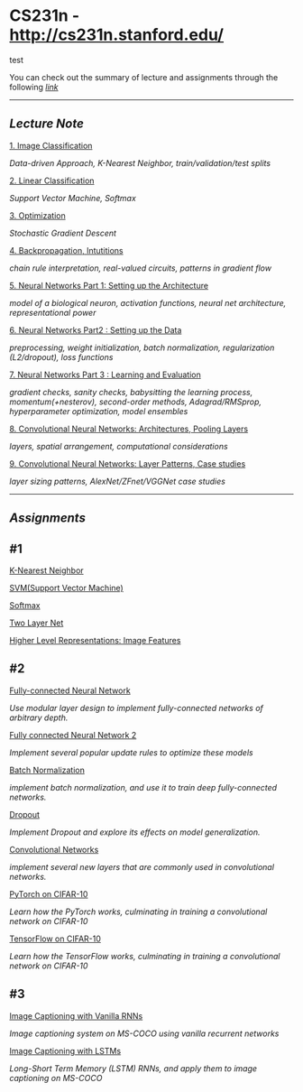 # CS231n - http://cs231n.stanford.edu/

test

You can check out the summary of lecture and assignments through the following [*link*](https://www.notion.so/CS231n-02079d5286d94b85bcc790a05ec9e7f6)

---

## *Lecture Note*


[1. Image Classification](https://www.notion.so/1-Image-Classification-eb7f3c9de5f1492ba119498dfeaa430b)

*Data-driven Approach, K-Nearest Neighbor, train/validation/test splits*

[2. Linear Classification](https://www.notion.so/2-Linear-Classification-d60da31ca92d47739e1a84d5be11d853)

*Support Vector Machine, Softmax*

[3. Optimization](https://www.notion.so/3-Optimization-735c48eaeea24a78a9893201aa0eec97)

*Stochastic Gradient Descent*

[4. Backpropagation, Intutitions](https://www.notion.so/4-Backpropagation-Intutitions-a543319a9c034a5db00a70b63d54624a)

*chain rule interpretation, real-valued circuits, patterns in gradient flow*

[5. Neural Networks Part 1: Setting up the Architecture](https://www.notion.so/5-Neural-Networks-Part-1-Setting-up-the-Architecture-2fe292e273ee47d5a887315ab33ad076)

*model of a biological neuron, activation functions, neural net architecture, representational power*

[6. Neural Networks Part2 : Setting up the Data](https://www.notion.so/6-Neural-Networks-Part2-Setting-up-the-Data-f35dfcbb75614561a50a1ef2b0f8e724)

*preprocessing, weight initialization, batch normalization, regularization (L2/dropout), loss functions*

[7. Neural Networks Part 3 : Learning and Evaluation](https://www.notion.so/7-Neural-Networks-Part-3-Learning-and-Evaluation-c6dc78a5e34943279048e5ef001e329b)

*gradient checks, sanity checks, babysitting the learning process, momentum(+nesterov), second-order methods, Adagrad/RMSprop, hyperparameter optimization, model ensembles*

[8. Convolutional Neural Networks: Architectures, Pooling Layers](https://www.notion.so/8-Convolutional-Neural-Networks-Architectures-Pooling-Layers-147a5341963d4735a8deb43110e1414e)

*layers, spatial arrangement, computational considerations*

[9. Convolutional Neural Networks: Layer Patterns, Case studies](https://www.notion.so/9-Convolutional-Neural-Networks-Layer-Patterns-Case-studies-5c3450fc895f41569a9ef9fc25725a4f)

*layer sizing patterns, AlexNet/ZFnet/VGGNet case studies*


---

## *Assignments*



## #1

[K-Nearest Neighbor](https://www.notion.so/K-Nearest-Neighbor-cc63621f504a443fa6a30d94a26d1772)

[SVM(Support Vector Machine)](https://www.notion.so/SVM-Support-Vector-Machine-68526e3a1dd04450b8ad2a1786efcbd7)

[Softmax](https://www.notion.so/Softmax-d42a988c12b74921b98f62e733256a27)

[Two Layer Net](https://www.notion.so/Two-Layer-Net-0464755127fb4edab3e891a605ad9be7)

[Higher Level Representations: Image Features](https://www.notion.so/Higher-Level-Representations-Image-Features-447802294e2a49a58859ad2f94c5419a)

## #2

[Fully-connected Neural Network](https://www.notion.so/Fully-connected-Neural-Network-5bca430205084182baa5b33f3ec6bff5)

 *Use modular layer design to implement fully-connected networks of arbitrary depth.*

[Fully connected Neural Network 2](https://www.notion.so/Fully-connected-Neural-Network-2-b5c58d10d2b24ae1abcd5ed12c019059)

*Implement several popular update rules to optimize these models*

[Batch Normalization](https://www.notion.so/Batch-Normalization-8d180a6a8e0e4927865a41843c947ab8)

*implement batch normalization, and use it to train deep fully-connected networks.*

[Dropout](https://www.notion.so/Dropout-a26536aac4b74d858d93be9e58ecd45c)

*Implement Dropout and explore its effects on model generalization.*

[Convolutional Networks](https://www.notion.so/Convolutional-Networks-5c6496aa1c2740e6923f47bea900926c)

*implement several new layers that are commonly used in convolutional networks.*

[PyTorch on CIFAR-10](https://www.notion.so/PyTorch-on-CIFAR-10-1bb811b2cabb41c78f6d1853d19a92ca)

*Learn how the PyTorch works, culminating in training a convolutional network on CIFAR-10*

[TensorFlow on CIFAR-10](https://www.notion.so/TensorFlow-on-CIFAR-10-d023c838abc742bb893cd94c62b86279)

*Learn how the TensorFlow works, culminating in training a convolutional network on CIFAR-10*

## #3

[Image Captioning with Vanilla RNNs](https://www.notion.so/Image-Captioning-with-Vanilla-RNNs-5fa41a3842594ce29a75b6673d7e4f4d)

*Image captioning system on MS-COCO using vanilla recurrent networks*

[Image Captioning with LSTMs](https://www.notion.so/Image-Captioning-with-LSTMs-80e4fb452a794e5b8b713bc5527349a5)

*Long-Short Term Memory (LSTM) RNNs, and apply them to image captioning on MS-COCO*


